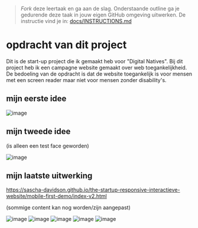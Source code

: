 > _Fork_ deze leertaak en ga aan de slag. Onderstaande outline ga je gedurende deze taak in jouw eigen GitHub omgeving uitwerken. De instructie vind je in: [docs/INSTRUCTIONS.md](docs/INSTRUCTIONS.md)

# opdracht van dit project<br>
Dit is de start-up project die ik gemaakt heb voor "Digital Natives". Bij dit project heb ik een campagne website gemaakt over web toegankelijkheid. De bedoeling van de opdracht is dat de website toegankelijk is voor mensen met een screen reader maar niet voor mensen zonder disability's.

## mijn eerste idee

![image](https://user-images.githubusercontent.com/112861160/214568205-77fd8660-6662-4f02-96ef-8708717522cb.png)

## mijn tweede idee

(is alleen een test face geworden)

![image](https://user-images.githubusercontent.com/112861160/214568919-4460e012-c5fe-42e0-ba34-8cddce16ea16.png)


## mijn laatste uitwerking<br>
https://sascha-davidson.github.io/the-startup-responsive-interactieve-website/mobile-first-demo/index-v2.html

(sommige content kan nog worden/zijn aangepast)

![image](https://user-images.githubusercontent.com/112861160/214569145-28771a81-804b-419a-8b59-0264ec043715.png)
![image](https://user-images.githubusercontent.com/112861160/214569190-4aaaa668-986e-453b-a363-f63d33491078.png)
![image](https://user-images.githubusercontent.com/112861160/214569217-976a3b59-8d53-41f6-beac-6459d23904e4.png)
![image](https://user-images.githubusercontent.com/112861160/214569278-02122d35-fe82-4d1b-899d-8ca6ca6a6ce4.png)
![image](https://user-images.githubusercontent.com/112861160/214569336-d2dd1e68-0815-4a75-904a-d77b3e87e5d4.png)
